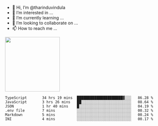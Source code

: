 - 👋 Hi, I’m @tharinduvindula
- 👀 I’m interested in ...
- 🌱 I’m currently learning ...
- 💞️ I’m looking to collaborate on ...
- 📫 How to reach me ...

<!---
tharinduvindula/tharinduvindula is a ✨ special ✨ repository because its `README.md` (this file) appears on your GitHub profile.
You can click the Preview link to take a look at your changes.
--->

<img height="180em" src="https://github-readme-stats.vercel.app/api?username=tharinduvindula&show_icons=true&hide_border=false&&count_private=true&include_all_commits=true" />


<!--START_SECTION:waka-->

```text
TypeScript       34 hrs 19 mins  █████████████████████▓░░░   86.28 %
JavaScript       3 hrs 26 mins   ██░░░░░░░░░░░░░░░░░░░░░░░   08.64 %
JSON             1 hr 40 mins    █░░░░░░░░░░░░░░░░░░░░░░░░   04.19 %
.env file        7 mins          ░░░░░░░░░░░░░░░░░░░░░░░░░   00.32 %
Markdown         5 mins          ░░░░░░░░░░░░░░░░░░░░░░░░░   00.24 %
INI              4 mins          ░░░░░░░░░░░░░░░░░░░░░░░░░   00.17 %
```

<!--END_SECTION:waka-->
